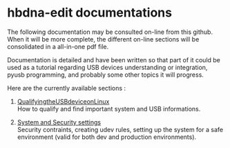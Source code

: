 # hbdna-edit documentations

The following documentation may be consulted on-line from this github.<br>
When it will be more complete, the different on-line sections will be consolidated in a all-in-one pdf file.<br>

Documentation is detailed and have been written so that part of it could be used as a tutorial regarding USB devices understanding or integration, pyusb programming, and probably some other topics it will progress.

Here are the currently available sections :

1. [QualifyingtheUSBdeviceonLinux](01_QualifyingtheUSBdeviceonLinux.pdf)<br>
How to qualify and find important system and USB informations.

2. [System and Security settings](./02_SystemandSecuritysettings.pdf)<br>
Security contraints, creating udev rules, setting up the system for a safe environment (valid for both dev and production environments).
